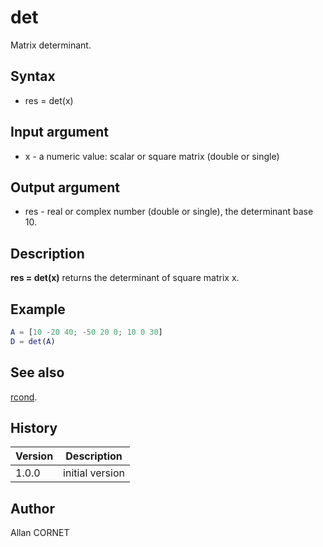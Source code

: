 # det

Matrix determinant.

## Syntax

- res = det(x)

## Input argument

- x - a numeric value: scalar or square matrix (double or single)

## Output argument

- res - real or complex number (double or single), the determinant base 10.

## Description

  <p><b>res = det(x)</b> returns the determinant of square matrix x.</p>

## Example

```matlab
A = [10 -20 40; -50 20 0; 10 0 30]
D = det(A)
```

## See also

[rcond](rcond.md).

## History

| Version | Description     |
| ------- | --------------- |
| 1.0.0   | initial version |

## Author

Allan CORNET
